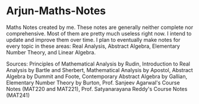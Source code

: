 # Arjun-Maths-Notes
Maths Notes created by me. These notes are generally neither complete nor comprehensive. Most of them are pretty much useless right now. I intend to update and improve them over time.
I plan to eventually make notes for every topic in these areas: Real Analysis, Abstract Algebra, Elementary Number Theory, and Linear Algebra.


Sources: Principles of Mathematical Analysis by Rudin, Introduction to Real Analysis by Bartle and Sherbert, Mathematical Analysis by Apostol, Abstract Algebra by Dummit and Foote, Contemporary Abstract Algebra by Gallian, Elementary Number Theory by Burton, Prof. Sanjeev Agarwal's Course Notes (MAT220 and MAT221), Prof. Satyanarayana Reddy's Course Notes (MAT241)
